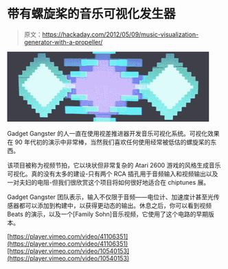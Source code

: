 # 带有螺旋桨的音乐可视化发生器

> 原文：<https://hackaday.com/2012/05/09/music-visualization-generator-with-a-propeller/>

![](img/30e460aead25f224759ae59099e979dd.png "graphics")

Gadget Gangster 的人一直在使用视差推进器开发音乐可视化系统。可视化效果在 90 年代初的演示中非常棒，当然我们喜欢任何使用经常被低估的螺旋桨的东西。

该项目被称为视频节拍，它以块状但非常复杂的 Atari 2600 游戏的风格生成音乐可视化。真的没有太多的建设-只有两个 RCA 插孔用于音频输入和视频输出以及一对夫妇的电阻-但我们很欣赏这个项目将如何很好地适合在 chiptunes 展。

Gadget Gangster 团队表示，输入不仅限于音频——电位计、加速度计甚至光传感器都可以添加到构建中，以获得更动态的输出。休息之后，你可以看到视频 Beats 的演示，以及一个[Family Sohn]音乐视频，它使用了这个电路的早期版本。

[https://player.vimeo.com/video/41106351](https://player.vimeo.com/video/41106351)[https://player.vimeo.com/video/10540153](https://player.vimeo.com/video/10540153)